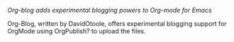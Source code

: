 *Org-blog adds experimental blogging powers to Org-mode for Emacs*

Org-Blog, written by DavidOtoole, offers experimental blogging support for OrgMode using OrgPublish? to upload the files.
